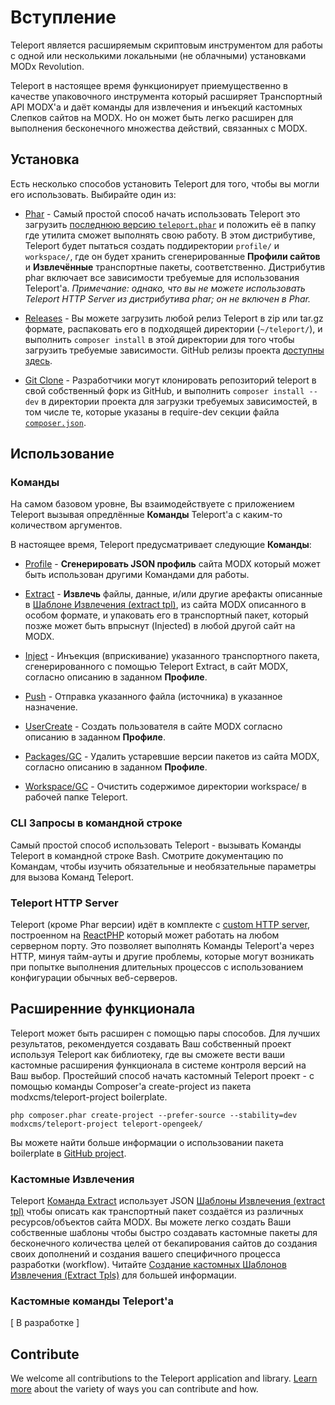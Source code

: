 # Вступление

Teleport является расширяемым скриптовым инструментом для работы с одной или несколькими локальными (не облачными) установками MODx Revolution.

Teleport в настоящее время функционирует приемущественно в качестве упаковочного инструмента который расширяет Транспортный API MODX'а и даёт команды для извлечения и инъекций кастомных Слепков сайтов на MODX. Но он может быть легко расширен для выполнения бесконечного множества действий, связанных с MODX.

## Установка

Есть несколько способов установить Teleport для того, чтобы вы могли его использовать. Выбирайте один из:

* [Phar][8] - Самый простой способ начать использовать Teleport это загрузить [последнюю версию `teleport.phar`][11] и положить её в папку где утилита сможет выполнять свою работу. В этом дистрибутиве, Teleport будет пытаться создать поддиректории `profile/` и `workspace/`, где он будет хранить сгенерированные **Профили сайтов** и **Извлечённые** транспортные пакеты, соответственно. Дистрибутив phar включает все зависимости требуемые для использования Teleport'а.
  _Примечание: однако, что вы не можете использовать Teleport HTTP Server из дистрибутива phar; он не включен в Phar._


* [Releases][9] - Вы можете загрузить любой релиз Teleport в zip или tar.gz формате, распаковать его в подходящей директории (`~/teleport/`), и выполнить `composer install` в этой директории для того чтобы загрузить требуемые зависимости. GitHub релизы проекта [доступны здесь](https://github.com/modxcms/teleport/releases).


* [Git Clone][10] - Разработчики могут клонировать репозиторий teleport в свой собственный форк из GitHub, и выполнить `composer install --dev` в директории проекта для загрузки требуемых зависимостей, в том числе те, которые указаны в require-dev секции файла [`composer.json`](https://github.com/modxcms/teleport/blob/master/composer.json).


## Использование

### Команды

На самом базовом уровне, Вы взаимодействуете с приложением Teleport вызывая опредлённые **Команды** Teleport'а с каким-то количеством аргументов.

В настоящее время, Teleport предусматривает следующие **Команды**:

* [Profile][1] - **Сгенерировать JSON профиль** сайта MODX который может быть использован другими Командами для работы.

* [Extract][2] - **Извлечь** файлы, данные, и/или другие арефакты описанные в [Шаблоне Извлечения (extract tpl)](https://github.com/modxcms/teleport/blob/master/doc/use/extract/tpl.md), из сайта MODX описанного в особом формате, и упаковать его в транспортный пакет, который позже может быть впрыснут (Injected) в любой другой сайт на MODX.

* [Inject][3] - Инъекция (вприскивание) указанного транспортного пакета, сгенерированного с помощью Teleport Extract, в сайт MODX, согласно описанию в заданном **Профиле**.

* [Push][4] - Отправка указанного файла (источника) в указанное назначение.

* [UserCreate][5] - Создать пользователя в сайте MODX согласно описанию в заданном **Профиле**.

* [Packages/GC][6] - Удалить устаревшие версии пакетов из сайта MODX, согласно описанию в заданном **Профиле**.

* [Workspace/GC][7] - Очистить содержимое директории workspace/ в рабочей папке Teleport.

### CLI Запросы в командной строке

Самый простой способ использовать Teleport - вызывать Команды Teleport в командной строке Bash. Смотрите документацию по Командам, чтобы изучить обязательные и необязательные параметры для вызова Команд Teleport.

### Teleport HTTP Server

Teleport (кроме Phar версии) идёт в комплекте с [custom HTTP server](https://github.com/modxcms/teleport/blob/master/doc/use/server.md), построенном на [ReactPHP](http://reactphp.org/) который может работать на любом серверном порту. Это позволяет выполнять Команды Teleport'а через HTTP, минуя тайм-ауты и другие проблемы, которые могут возникать при попытке выполнения длительных процессов с использованием конфигурации обычных веб-серверов.

## Расширенние функционала

Teleport может быть расширен с помощью пары способов. Для лучших результатов, рекомендуется создавать Ваш собственный проект используя Teleport как библиотеку, где вы сможете вести ваши кастомные расширения функционала в системе контроля версий на Ваш выбор.
Простейший способ начать кастомный Teleport проект - с помощью команды Composer'а create-project из пакета modxcms/teleport-project boilerplate.

    php composer.phar create-project --prefer-source --stability=dev modxcms/teleport-project teleport-opengeek/

Вы можете найти больше информации о использовании пакета boilerplate в [GitHub project](https://github.com/modxcms/teleport-project "Teleport boilerplate project").

### Кастомные Извлечения

Teleport [Команда Extract](https://github.com/modxcms/teleport/blob/master/doc/use/extract.md) использует JSON [Шаблоны Извлечения (extract tpl)](https://github.com/modxcms/teleport/blob/master/doc/use/extract/tpl.md) чтобы описать как транспортный пакет создаётся из различных ресурсов/объектов сайта MODX. Вы можете легко создать Ваши собственные шаблоны чтобы быстро создавать кастомные пакеты для бесконечного количества целей от бекапирования сайтов до создания своих дополнений и создания вашего специфичного процесса разработки (workflow). Читайте [Создание кастомных Шаблонов Извлечения (Extract Tpls)](https://github.com/modxcms/teleport/blob/master/doc/extend/custom-extract-tpls.md) для большей информации.

### Кастомные команды Teleport'а

[ В разработке ]


## Contribute

We welcome all contributions to the Teleport application and library. [Learn more][12] about the variety of ways you can contribute and how.


[1]: https://github.com/modxcms/teleport/blob/master/doc/use/profile.md
[2]: https://github.com/modxcms/teleport/blob/master/doc/use/extract.md
[3]: https://github.com/modxcms/teleport/blob/master/doc/use/inject.md
[4]: https://github.com/modxcms/teleport/blob/master/doc/use/push.md
[5]: https://github.com/modxcms/teleport/blob/master/doc/use/user-create.md
[6]: https://github.com/modxcms/teleport/blob/master/doc/use/packages/gc.md
[7]: https://github.com/modxcms/teleport/blob/master/doc/use/workspace/gc.md
[8]: https://github.com/modxcms/teleport/tree/master/doc/doc/install/phar.md
[9]: https://github.com/modxcms/teleport/tree/master/doc/install/releases.md
[10]: https://github.com/modxcms/teleport/tree/master/doc/install/git-clone.md
[11]: http://modx.s3.amazonaws.com/releases/teleport/teleport.phar
[12]: https://github.com/modxcms/teleport/blob/master/doc/contribute.md